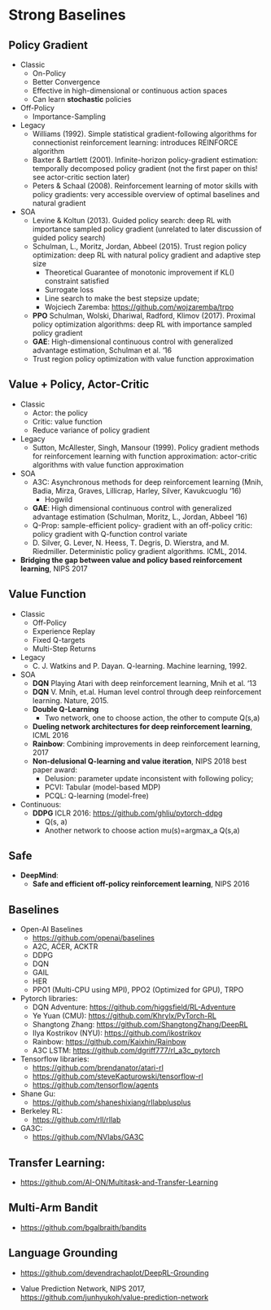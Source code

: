 # Strong Baselines

## Policy Gradient
- Classic
	- On-Policy
	- Better Convergence
	- Effective in high-dimensional or continuous action spaces
	- Can learn **stochastic** policies
- Off-Policy
	- Importance-Sampling
- Legacy
	- Williams (1992). Simple statistical gradient-following algorithms for connectionist
reinforcement learning: introduces REINFORCE algorithm
	- Baxter & Bartlett (2001). Infinite-horizon policy-gradient estimation: temporally decomposed policy gradient (not the first paper on this! see actor-critic section later)
	- Peters & Schaal (2008). Reinforcement learning of motor skills with policy gradients: very accessible overview of optimal baselines and natural gradient
- SOA
	- Levine & Koltun (2013). Guided policy search: deep RL with importance sampled policy
gradient (unrelated to later discussion of guided policy search)
	- Schulman, L., Moritz, Jordan, Abbeel (2015). Trust region policy optimization: deep RL with natural policy gradient and adaptive step size
		- Theoretical Guarantee of monotonic improvement if KL() constraint satisfied
		- Surrogate loss
		- Line search to make the best stepsize update;
		- Wojciech Zaremba: https://github.com/wojzaremba/trpo
	- **PPO** Schulman, Wolski, Dhariwal, Radford, Klimov (2017). Proximal policy optimization algorithms: deep RL with importance sampled policy gradient
	- **GAE**: High-dimensional continuous control with generalized advantage estimation, Schulman et al. ‘16
	- Trust region policy optimization with value function approximation

## Value + Policy, Actor-Critic
- Classic
	- Actor: the policy
	- Critic: value function
	- Reduce variance of policy gradient
- Legacy
	- Sutton, McAllester, Singh, Mansour (1999). Policy gradient methods for reinforcement learning with function approximation: actor-critic algorithms with value function approximation
- SOA
	- A3C: Asynchronous methods for deep reinforcement learning (Mnih, Badia, Mirza, Graves, Lillicrap, Harley, Silver, Kavukcuoglu ‘16)
		- Hogwild
	- **GAE**: High dimensional continuous control with generalized advantage estimation (Schulman, Moritz, L., Jordan, Abbeel ‘16)
	- Q-Prop: sample-efficient policy- gradient with an off-policy critic: policy gradient with Q-function control variate
	- D. Silver, G. Lever, N. Heess, T. Degris, D. Wierstra, and M. Riedmiller. Deterministic policy gradient algorithms. ICML, 2014.
- **Bridging the gap between value and policy based reinforcement learning**, NIPS 2017

## Value Function
- Classic
	- Off-Policy
	- Experience Replay
	- Fixed Q-targets
	- Multi-Step Returns
- Legacy
	- C. J. Watkins and P. Dayan. Q-learning. Machine learning, 1992.
- SOA
	- **DQN** Playing Atari with deep reinforcement learning, Mnih et al. ‘13
	- **DQN** V. Mnih, et.al. Human level control through deep reinforcement learning. Nature, 2015.
	- **Double Q-Learning**
		- Two network, one to choose action, the other to compute Q(s,a)
	- **Dueling network architectures for deep reinforcement learning**, ICML 2016
	- **Rainbow**: Combining improvements in deep reinforcement learning, 2017
	- **Non-delusional Q-learning and value iteration**, NIPS 2018 best paper award:
		- Delusion: parameter update inconsistent with following policy;
		- PCVI: Tabular (model-based MDP)
		- PCQL: Q-learning (model-free)
- Continuous:
	- **DDPG** ICLR 2016: https://github.com/ghliu/pytorch-ddpg
		- Q(s, a)
		- Another network to choose action mu(s)=argmax_a Q(s,a)

## Safe
- **DeepMind**:
	- **Safe and efficient off-policy reinforcement learning**, NIPS 2016

## Baselines
- Open-AI Baselines
	- https://github.com/openai/baselines
	- A2C, ACER, ACKTR
	- DDPG
	- DQN
	- GAIL
	- HER
	- PPO1 (Multi-CPU using MPI), PPO2 (Optimized for GPU), TRPO
- Pytorch libraries:
	- DQN Adventure: https://github.com/higgsfield/RL-Adventure
	- Ye Yuan (CMU): https://github.com/Khrylx/PyTorch-RL
	- Shangtong Zhang: https://github.com/ShangtongZhang/DeepRL
	- Ilya Kostrikov (NYU): https://github.com/ikostrikov
	- Rainbow: https://github.com/Kaixhin/Rainbow
	- A3C LSTM: https://github.com/dgriff777/rl_a3c_pytorch
- Tensorflow libraries:
	- https://github.com/brendanator/atari-rl
	- https://github.com/steveKapturowski/tensorflow-rl
	- https://github.com/tensorflow/agents
- Shane Gu:
	- https://github.com/shaneshixiang/rllabplusplus
- Berkeley RL:
	- https://github.com/rll/rllab
- GA3C:
	- https://github.com/NVlabs/GA3C

## Transfer Learning:
- https://github.com/AI-ON/Multitask-and-Transfer-Learning

## Multi-Arm Bandit
- https://github.com/bgalbraith/bandits

## Language Grounding
- https://github.com/devendrachaplot/DeepRL-Grounding

- Value Prediction Network, NIPS 2017, https://github.com/junhyukoh/value-prediction-network
